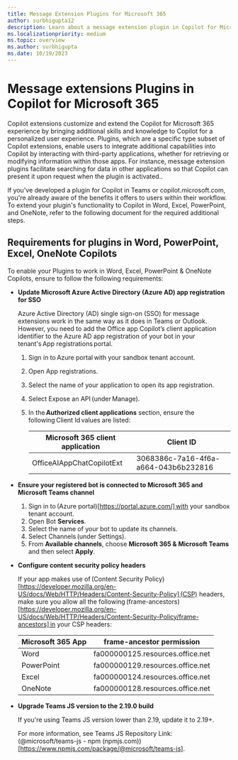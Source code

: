```yaml
---
title: Message Extension Plugins for Microsoft 365
author: surbhigupta12
description: Learn about a message extension plugin in Copilot for Microsoft 365
ms.localizationpriority: medium
ms.topic: overview
ms.author: surbhigupta
ms.date: 10/19/2023
---
```


# Message extensions Plugins in Copilot for Microsoft 365

Copilot extensions customize and extend the Copilot for Microsoft 365 experience by bringing additional skills and knowledge to Copilot for a personalized user experience. Plugins, which are a specific type subset of Copilot extensions, enable users to integrate additional capabilities into Copilot by interacting with third-party applications, whether for retrieving or modifying information within those apps. For instance, message extension plugins facilitate searching for data in other applications so that Copilot can present it upon request when the plugin is activated.. 

 If you've developed a plugin for Copilot in Teams or copilot.microsoft.com, you're already aware of the benefits it offers to users within their workflow. To extend your plugin's functionality to Copilot in Word, Excel, PowerPoint, and OneNote, refer to the following document for the required additional steps.

## Requirements for plugins in Word, PowerPoint, Excel, OneNote Copilots

To enable your Plugins to work in Word, Excel, PowerPoint & OneNote Copilots, ensure to follow the following requirements:

* <b>Update Microsoft Azure Active Directory (Azure AD) app registration for SSO</b>

    Azure Active Directory (AD) single sign-on (SSO) for message extensions work in the same way as it does in Teams or Outlook. However, you need to add the Office app Copilot’s client application identifier to the Azure AD app registration of your bot in your tenant's App registrations portal.

    1. Sign in to Azure portal with your sandbox tenant account. 
    1. Open App registrations. 
    1. Select the name of your application to open its app registration. 
    1. Select Expose an API (under Manage). 
    1. In the <b>Authorized client applications</b> section, ensure the following Client Id values are listed:

        | Microsoft 365 client application  | Client ID |
        | --- | --- |
        | OfficeAIAppChatCopilotExt | 3068386c-7a16-4f6a-a664-043b6b232816 |

* <b>Ensure your registered bot is connected to Microsoft 365 and Microsoft Teams channel</b>

    1. Sign in to (Azure portal)[https://portal.azure.com/] with your sandbox tenant account.
    1. Open Bot <b>Services</b>. 
    1. Select the name of your bot to update its channels. 
    1. Select Channels (under Settings). 
    1. From <b>Available channels</b>, choose <b>Microsoft 365 & Microsoft Teams</b> and then select <b>Apply</b>. 

* <b>Configure content security policy headers</b>

    If your app makes use of (Content Security Policy)[https://developer.mozilla.org/en-US/docs/Web/HTTP/Headers/Content-Security-Policy] (CSP) headers, make sure you allow all the following (frame-ancestors)[https://developer.mozilla.org/en-US/docs/Web/HTTP/Headers/Content-Security-Policy/frame-ancestors] in your CSP headers:

    | Microsoft 365 App | frame-ancestor permission |
    | --- | --- |
    | Word | fa000000125.resources.office.net |
    | PowerPoint | fa000000129.resources.office.net |
    | Excel | fa000000124.resources.office.net |
    | OneNote | fa000000128.resources.office.net |

* <b>Upgrade Teams JS version to the 2.19.0 build</b>

    If you're using Teams JS version lower than 2.19, update it to 2.19+.  

    For more information, see Teams JS Repository Link: (@microsoft/teams-js - npm (npmjs.com))[https://www.npmjs.com/package/@microsoft/teams-js].
